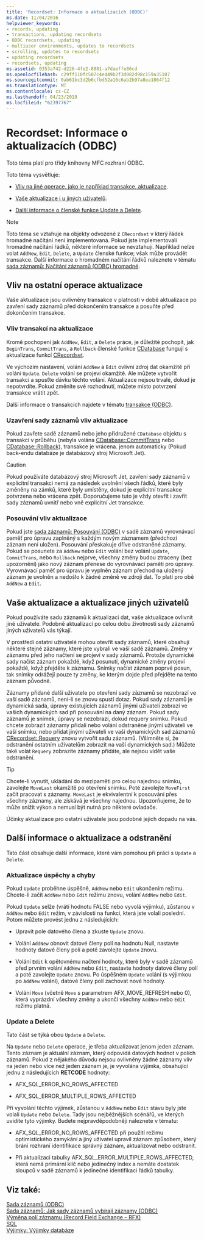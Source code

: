 ```yaml
---
title: 'Recordset: Informace o aktualizacích (ODBC)'
ms.date: 11/04/2016
helpviewer_keywords:
- records, updating
- transactions, updating recordsets
- ODBC recordsets, updating
- multiuser environments, updates to recordsets
- scrolling, updates to recordsets
- updating recordsets
- recordsets, updating
ms.assetid: 0353a742-d226-4fe2-8881-a7daeffe86cd
ms.openlocfilehash: c29ff110fc507c4e449b2f3d082d98c159a35107
ms.sourcegitcommit: 0ab61bc3d2b6cfbd52a16c6ab2b97a8ea1864f12
ms.translationtype: MT
ms.contentlocale: cs-CZ
ms.lasthandoff: 04/23/2019
ms.locfileid: "62397767"
---
```

# <a name="recordset-more-about-updates-odbc"></a>Recordset: Informace o aktualizacích (ODBC)

Toto téma platí pro třídy knihovny MFC rozhraní ODBC.

Toto téma vysvětluje:

- [Vliv na jiné operace, jako je například transakce, aktualizace](#_core_how_transactions_affect_updates).

- [Vaše aktualizace i u jiných uživatelů](#_core_your_updates_and_the_updates_of_other_users).

- [Další informace o členské funkce Update a Delete](#_core_more_about_update_and_delete).

> [!NOTE]
>  Toto téma se vztahuje na objekty odvozené z `CRecordset` v který řádek hromadné načítání není implementovaná. Pokud jste implementovali hromadné načítání řádků, některé informace se nevztahují. Například nelze volat `AddNew`, `Edit`, `Delete`, a `Update` členské funkce; však může provádět transakce. Další informace o hromadném načítání řádků naleznete v tématu [sada záznamů: Načítání záznamů (ODBC) hromadné](../../data/odbc/recordset-fetching-records-in-bulk-odbc.md).

##  <a name="_core_how_other_operations_affect_updates"></a> Vliv na ostatní operace aktualizace

Vaše aktualizace jsou ovlivněny transakce v platnosti v době aktualizace po zavření sady záznamů před dokončením transakce a posuňte před dokončením transakce.

###  <a name="_core_how_transactions_affect_updates"></a> Vliv transakcí na aktualizace

Kromě pochopení jak `AddNew`, `Edit`, a `Delete` práce, je důležité pochopit, jak `BeginTrans`, `CommitTrans`, a `Rollback` členské funkce [CDatabase](../../mfc/reference/cdatabase-class.md) fungují s aktualizace funkcí [CRecordset](../../mfc/reference/crecordset-class.md).

Ve výchozím nastavení, volání `AddNew` a `Edit` ovlivní zdroj dat okamžitě při volání `Update`. `Delete` volání se projeví okamžitě. Ale můžete vytvořit transakci a spusťte dávku těchto volání. Aktualizace nejsou trvalé, dokud je nepotvrdíte. Pokud změníte své rozhodnutí, můžete místo potvrzení transakce vrátit zpět.

Další informace o transakcích najdete v tématu [transakce (ODBC)](../../data/odbc/transaction-odbc.md).

###  <a name="_core_how_closing_the_recordset_affects_updates"></a> Uzavření sady záznamů vliv aktualizace

Pokud zavřete sadě záznamů nebo jeho přidružené `CDatabase` objektu s transakcí v průběhu (nebyla volána [CDatabase::CommitTrans](../../mfc/reference/cdatabase-class.md#committrans) nebo [CDatabase::Rollback](../../mfc/reference/cdatabase-class.md#rollback)), transakce je vrácena. jenom automaticky (Pokud back-endu databáze je databázový stroj Microsoft Jet).

> [!CAUTION]
>  Pokud používáte databázový stroj Microsoft Jet, zavření sady záznamů v explicitní transakci nemá za následek uvolnění všech řádků, které byly změněny na zámků, které byly umístěny, dokud je explicitní transakce potvrzena nebo vrácena zpět. Doporučujeme tuto je vždy otevřít i zavřít sady záznamů uvnitř nebo vně explicitní Jet transakce.

###  <a name="_core_how_scrolling_affects_updates"></a> Posouvání vliv aktualizace

Pokud jste [sada záznamů: Posouvání (ODBC)](../../data/odbc/recordset-scrolling-odbc.md) v sadě záznamů vyrovnávací paměť pro úpravu zaplněný s každým novým záznamem (předchozí záznam není uložen). Posouvání přeskakuje dříve odstraněné záznamy. Pokud se posunete za `AddNew` nebo `Edit` volání bez volání `Update`, `CommitTrans`, nebo `Rollback` nejprve, všechny změny budou ztraceny (bez upozornění) jako nový záznam přenese do vyrovnávací paměti pro úpravy. Vyrovnávací paměť pro úpravu je vyplněn záznam přechod na uložený záznam je uvolněn a nedošlo k žádné změně ve zdroji dat. To platí pro obě `AddNew` a `Edit`.

##  <a name="_core_your_updates_and_the_updates_of_other_users"></a> Vaše aktualizace a aktualizace jiných uživatelů

Pokud používáte sadu záznamů k aktualizaci dat, vaše aktualizace ovlivnit jiné uživatele. Podobně aktualizací po celou dobu životnosti sady záznamů jiných uživatelů vás týkají.

V prostředí ostatní uživatelé mohou otevřít sady záznamů, které obsahují některé stejné záznamy, které jste vybrali ve vaší sadě záznamů. Změny v záznamu před jeho načtení se projeví v sady záznamů. Protože dynamické sady načíst záznam pokaždé, když posunutí, dynamické změny projeví pokaždé, když přejděte k záznamu. Snímky načíst záznam poprvé posun, tak snímky odrážejí pouze ty změny, ke kterým dojde před přejděte na tento záznam původně.

Záznamy přidané další uživatele po otevření sady záznamů se nezobrazí ve vaší sadě záznamů, není-li se znovu spustí dotaz. Pokud sady záznamů je dynamická sada, úpravy existujících záznamů jinými uživateli zobrazí ve vašich dynamických sad při posouvání na daný záznam. Pokud sady záznamů je snímek, úpravy se nezobrazí, dokud requery snímku. Pokud chcete zobrazit záznamy přidali nebo volání odstraněné jinými uživateli ve vaší snímku, nebo přidat jinými uživateli ve vaší dynamických sad záznamů [CRecordset::Requery](../../mfc/reference/crecordset-class.md#requery) znovu vytvořit sadu záznamů. (Všimněte si, že odstranění ostatním uživatelům zobrazit na vaší dynamických sad.) Můžete také volat `Requery` zobrazíte záznamy přidáte, ale nejsou vidět vaše odstranění.

> [!TIP]
>  Chcete-li vynutit, ukládání do mezipaměti pro celou najednou snímku, zavolejte `MoveLast` okamžitě po otevření snímku. Poté zavolejte `MoveFirst` začít pracovat s záznamy. `MoveLast` je ekvivalentní k posouvání přes všechny záznamy, ale získává je všechny najednou. Upozorňujeme, že to může snížit výkon a nemusí být nutná pro některé ovladače.

Účinky aktualizace pro ostatní uživatele jsou podobné jejich dopadu na vás.

##  <a name="_core_more_about_update_and_delete"></a> Další informace o aktualizace a odstranění

Tato část obsahuje další informace, které vám pomohou při práci s `Update` a `Delete`.

### <a name="update-success-and-failure"></a>Aktualizace úspěchy a chyby

Pokud `Update` proběhne úspěšně, `AddNew` nebo `Edit` ukončením režimu. Chcete-li začít `AddNew` nebo `Edit` režimu znovu, volání `AddNew` nebo `Edit`.

Pokud `Update` selže (vrátí hodnotu FALSE nebo vyvolá výjimku), zůstanou v `AddNew` nebo `Edit` režim, v závislosti na funkci, která jste volali poslední. Potom můžete provést jednu z následujících:

- Upravit pole datového člena a zkuste `Update` znovu.

- Volání `AddNew` obnovit datové členy polí na hodnotu Null, nastavte hodnoty datové členy polí a poté zavolejte `Update` znovu.

- Volání `Edit` k opětovnému načtení hodnoty, které byly v sadě záznamů před prvním volání `AddNew` nebo `Edit`, nastavte hodnoty datové členy polí a poté zavolejte `Update` znovu. Po úspěšném `Update` volání (s výjimkou po `AddNew` volání), datové členy polí zachovat nové hodnoty.

- Volání `Move` (včetně `Move` s parametrem AFX_MOVE_REFRESH nebo 0), která vyprázdní všechny změny a ukončí všechny `AddNew` nebo `Edit` režimu platná.

### <a name="update-and-delete"></a>Update a Delete

Tato část se týká obou `Update` a `Delete`.

Na `Update` nebo `Delete` operace, je třeba aktualizovat jenom jeden záznam. Tento záznam je aktuální záznam, který odpovídá datových hodnot v polích záznamů. Pokud z nějakého důvodu nejsou ovlivněny žádné záznamy vliv na jeden nebo více než jeden záznam je, je vyvolána výjimka, obsahující jednu z následujících **RETCODE** hodnoty:

- AFX_SQL_ERROR_NO_ROWS_AFFECTED

- AFX_SQL_ERROR_MULTIPLE_ROWS_AFFECTED

Při vyvolání těchto výjimek, zůstanou v `AddNew` nebo `Edit` stavu byly jste volali `Update` nebo `Delete`. Tady jsou nejběžnějších scénářů, ve kterých uvidíte tyto výjimky. Budete nejpravděpodobněji naleznete v tématu:

- AFX_SQL_ERROR_NO_ROWS_AFFECTED při použití režimu optimistického zamykání a jiný uživatel upravil záznam způsobem, který brání rozhraní identifikace správný záznam, aktualizovat nebo odstranit.

- Při aktualizaci tabulky AFX_SQL_ERROR_MULTIPLE_ROWS_AFFECTED, která nemá primární klíč nebo jedinečný index a nemáte dostatek sloupců v sadě záznamů k jedinečné identifikaci řádků tabulky.

## <a name="see-also"></a>Viz také:

[Sada záznamů (ODBC)](../../data/odbc/recordset-odbc.md)<br/>
[Sada záznamů: Jak sady záznamů vybírají záznamy (ODBC)](../../data/odbc/recordset-how-recordsets-select-records-odbc.md)<br/>
[Výměna polí záznamu (Record Field Exchange – RFX)](../../data/odbc/record-field-exchange-rfx.md)<br/>
[SQL](../../data/odbc/sql.md)<br/>
[Výjimky: Výjimky databáze](../../mfc/exceptions-database-exceptions.md)